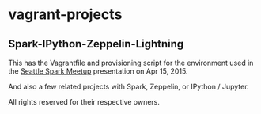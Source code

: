 # vagrant-projects

## Spark-IPython-Zeppelin-Lightning

This has the Vagrantfile and provisioning script for the environment used in the [Seattle Spark Meetup](http://www.meetup.com/Seattle-Spark-Meetup/events/208711962/) presentation on Apr 15, 2015.

And also a few related projects with Spark, Zeppelin, or IPython / Jupyter.


All rights reserved for their respective owners.
